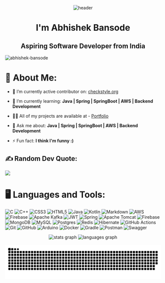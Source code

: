 <div align="center">
  <img src="https://capsule-render.vercel.app/api?type=waving&color=0:FF6347,100:FF4500&height=120&section=header&text=Hey%20Everyone!👋&fontSize=60" alt="header"/>
</div>


<h1 align="center">I'm Abhishek Bansode</h1>
<h2 align="center">Aspiring Software Developer from India</h2>

<p align="left"> <img src="https://komarev.com/ghpvc/?username=abhishek-bansode&label=Profile%20views&color=0d89e7&style=for-the-badge" alt="abhishek-bansode" /> </p>


<!-- Profile counter - also can be used -->
<!-- [![](https://visitcount.itsvg.in/api?id=Abhishek-Bansode&label=Profile%20Views&color=0&icon=0&pretty=true)](https://visitcount.itsvg.in) -->

# 💫 About Me:
- 🔭 I’m currently active contributor on: [checkstyle.org](https://github.com/checkstyle/checkstyle)

- 🌱 I’m currently learning: **Java | Spring | SpringBoot | AWS | Backend Development**

- 👨‍💻 All of my projects are available at - [Portfolio](https://abhishek-bansode.netlify.app/)

- 💬 Ask me about: **Java | Spring | SpringBoot | AWS | Backend Development**

- ⚡ Fun fact: **I think I'm funny :)**

## ✍️ **Random Dev Quote:**
![](https://quotes-github-readme.vercel.app/api?type=horizontal&theme=tokyonight)

# 🖥️ Languages and Tools:

![C](https://img.shields.io/badge/c-%2300599C.svg?style=for-the-badge&logo=c&logoColor=white) ![C++](https://img.shields.io/badge/c++-%2300599C.svg?style=for-the-badge&logo=c%2B%2B&logoColor=white) ![CSS3](https://img.shields.io/badge/css3-%231572B6.svg?style=for-the-badge&logo=css3&logoColor=white) ![HTML5](https://img.shields.io/badge/html5-%23E34F26.svg?style=for-the-badge&logo=html5&logoColor=white) ![Java](https://img.shields.io/badge/java-%23ED8B00.svg?style=for-the-badge&logo=openjdk&logoColor=white) ![Kotlin](https://img.shields.io/badge/kotlin-%237F52FF.svg?style=for-the-badge&logo=kotlin&logoColor=white) ![Markdown](https://img.shields.io/badge/markdown-%23000000.svg?style=for-the-badge&logo=markdown&logoColor=white) ![AWS](https://img.shields.io/badge/AWS-%23FF9900.svg?style=for-the-badge&logo=amazon-aws&logoColor=white) ![Firebase](https://img.shields.io/badge/firebase-%23039BE5.svg?style=for-the-badge&logo=firebase) ![Apache Kafka](https://img.shields.io/badge/Apache%20Kafka-000?style=for-the-badge&logo=apachekafka) ![JWT](https://img.shields.io/badge/JWT-black?style=for-the-badge&logo=JSON%20web%20tokens) ![Spring](https://img.shields.io/badge/spring-%236DB33F.svg?style=for-the-badge&logo=spring&logoColor=white) ![Apache Tomcat](https://img.shields.io/badge/apache%20tomcat-%23F8DC75.svg?style=for-the-badge&logo=apache-tomcat&logoColor=black) ![Firebase](https://img.shields.io/badge/firebase-a08021?style=for-the-badge&logo=firebase&logoColor=ffcd34) ![MongoDB](https://img.shields.io/badge/MongoDB-%234ea94b.svg?style=for-the-badge&logo=mongodb&logoColor=white) ![MySQL](https://img.shields.io/badge/mysql-4479A1.svg?style=for-the-badge&logo=mysql&logoColor=white) ![Postgres](https://img.shields.io/badge/postgres-%23316192.svg?style=for-the-badge&logo=postgresql&logoColor=white) ![Redis](https://img.shields.io/badge/redis-%23DD0031.svg?style=for-the-badge&logo=redis&logoColor=white) ![Hibernate](https://img.shields.io/badge/Hibernate-59666C?style=for-the-badge&logo=Hibernate&logoColor=white) ![GitHub Actions](https://img.shields.io/badge/github%20actions-%232671E5.svg?style=for-the-badge&logo=githubactions&logoColor=white) ![Git](https://img.shields.io/badge/git-%23F05033.svg?style=for-the-badge&logo=git&logoColor=white) ![GitHub](https://img.shields.io/badge/github-%23121011.svg?style=for-the-badge&logo=github&logoColor=white) ![Arduino](https://img.shields.io/badge/-Arduino-00979D?style=for-the-badge&logo=Arduino&logoColor=white) ![Docker](https://img.shields.io/badge/docker-%230db7ed.svg?style=for-the-badge&logo=docker&logoColor=white) ![Gradle](https://img.shields.io/badge/Gradle-02303A.svg?style=for-the-badge&logo=Gradle&logoColor=white) ![Postman](https://img.shields.io/badge/Postman-FF6C37?style=for-the-badge&logo=postman&logoColor=white) ![Swagger](https://img.shields.io/badge/-Swagger-%23Clojure?style=for-the-badge&logo=swagger&logoColor=white)


<div align="center">
  <img src="https://github-readme-stats.vercel.app/api?username=abhishek-bansode&hide_title=false&hide_rank=false&show_icons=true&include_all_commits=true&count_private=true&disable_animations=false&theme=dracula&locale=en&hide_border=false" height="150" alt="stats graph"  />

  <img src="https://github-readme-stats.vercel.app/api/top-langs?username=abhishek-bansode&locale=en&hide_title=false&layout=compact&card_width=320&langs_count=5&theme=dracula&hide_border=false" height="150" alt="languages graph"  />
</div>


<!-- <p><img align="center" src="https://github-readme-streak-stats.herokuapp.com/?user=abhishek-bansode&" alt="abhishek-bansode" /></p> -->

<br clear="both">

<picture>
  <source media="(prefers-color-scheme: dark)" srcset="https://raw.githubusercontent.com/abhishek-bansode/abhishek-bansode/output/github-snake-dark.svg" />
  <source media="(prefers-color-scheme: light)" srcset="https://raw.githubusercontent.com/abhishek-bansode/abhishek-bansode/output/github-snake.svg" />
  <img alt="github-snake" src="https://raw.githubusercontent.com/abhishek-bansode/abhishek-bansode/output/github-snake.svg" />
</picture>
